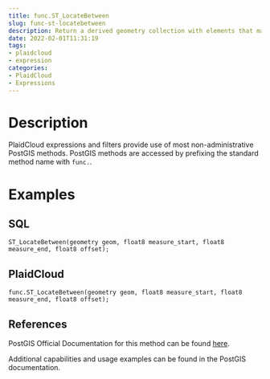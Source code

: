```yaml
---
title: func.ST_LocateBetween
slug: func-st-locatebetween
description: Return a derived geometry collection with elements that match the specified range of measures inclusively
date: 2022-02-01T11:31:19
tags:
- plaidcloud
- expression
categories:
- PlaidCloud
- Expressions
---
```



# Description


PlaidCloud expressions and filters provide use of most non-administrative PostGIS methods. PostGIS methods are accessed by prefixing the standard method name with `func.`.



# Examples


## SQL



```
ST_LocateBetween(geometry geom, float8 measure_start, float8 measure_end, float8 offset);
```


## PlaidCloud



```
func.ST_LocateBetween(geometry geom, float8 measure_start, float8 measure_end, float8 offset);
```


## References


PostGIS Official Documentation for this method can be found [here](https://postgis.net/docs/manual-3.1/ST_LocateBetween.html).



Additional capabilities and usage examples can be found in the PostGIS documentation.

